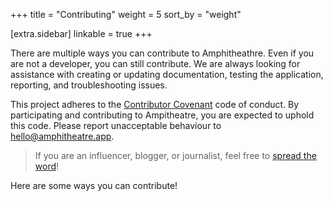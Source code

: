 +++
title = "Contributing"
weight = 5
sort_by = "weight"

[extra.sidebar]
linkable = true
+++

There are multiple ways you can contribute to Amphitheathre. Even if you are not
a developer, you can still contribute. We are always looking for assistance with
creating or updating documentation, testing the application, reporting, and
troubleshooting issues.

This project adheres to the [Contributor
Covenant](https://www.contributor-covenant.org/) code of conduct. By
participating and contributing to Ampitheatre, you are expected to uphold this
code. Please report unacceptable behaviour to hello@amphitheatre.app.

> If you are an influencer, blogger, or journalist, feel free to [spread the
> word](@/contributing/promotion.md)!

Here are some ways you can contribute!